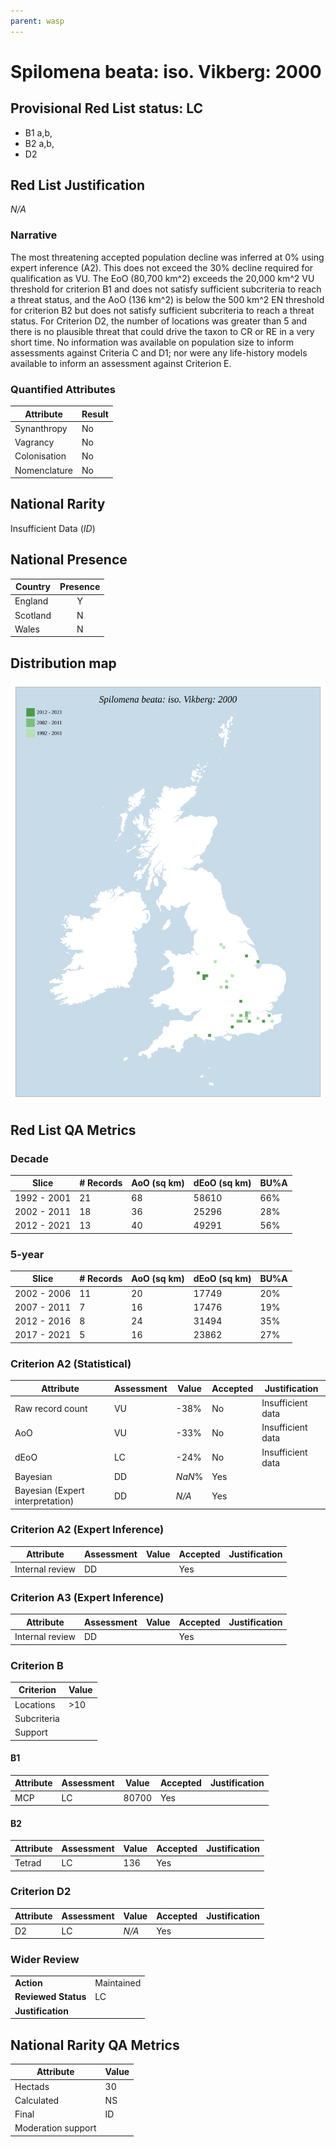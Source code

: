```yaml
---
parent: wasp
---
```


# Spilomena beata: iso. Vikberg: 2000

## Provisional Red List status: LC
- B1 a,b, 
- B2 a,b, 
- D2

## Red List Justification
*N/A*
### Narrative


The most threatening accepted population decline was inferred at 0% using expert inference (A2). This does not exceed the 30% decline required for qualification as VU. The EoO (80,700 km^2) exceeds the 20,000 km^2 VU threshold for criterion B1 and does not satisfy sufficient subcriteria to reach a threat status, and the AoO (136 km^2) is below the 500 km^2 EN threshold for criterion B2 but does not satisfy sufficient subcriteria to reach a threat status. For Criterion D2, the number of locations was greater than 5 and there is no plausible threat that could drive the taxon to CR or RE in a very short time. No information was available on population size to inform assessments against Criteria C and D1; nor were any life-history models available to inform an assessment against Criterion E.
### Quantified Attributes
|Attribute|Result|
|---|---|
|Synanthropy|No|
|Vagrancy|No|
|Colonisation|No|
|Nomenclature|No|


## National Rarity
Insufficient Data (*ID*)

## National Presence
|Country|Presence
|---|:-:|
|England|Y|
|Scotland|N|
|Wales|N|


## Distribution map
![](../map/641.svg)

## Red List QA Metrics
### Decade
| Slice | # Records | AoO (sq km) | dEoO (sq km) |BU%A |
|---|---|---|---|---|
|1992 - 2001|21|68|58610|66%|
|2002 - 2011|18|36|25296|28%|
|2012 - 2021|13|40|49291|56%|
### 5-year
| Slice | # Records | AoO (sq km) | dEoO (sq km) |BU%A |
|---|---|---|---|---|
|2002 - 2006|11|20|17749|20%|
|2007 - 2011|7|16|17476|19%|
|2012 - 2016|8|24|31494|35%|
|2017 - 2021|5|16|23862|27%|
### Criterion A2 (Statistical)
|Attribute|Assessment|Value|Accepted|Justification
|---|---|---|---|---|
|Raw record count|VU|-38%|No|Insufficient data|
|AoO|VU|-33%|No|Insufficient data|
|dEoO|LC|-24%|No|Insufficient data|
|Bayesian|DD|*NaN*%|Yes||
|Bayesian (Expert interpretation)|DD|*N/A*|Yes||
### Criterion A2 (Expert Inference)
|Attribute|Assessment|Value|Accepted|Justification
|---|---|---|---|---|
|Internal review|DD||Yes||
### Criterion A3 (Expert Inference)
|Attribute|Assessment|Value|Accepted|Justification
|---|---|---|---|---|
|Internal review|DD||Yes||
### Criterion B
|Criterion| Value|
|---|---|
|Locations|>10|
|Subcriteria||
|Support||
#### B1
|Attribute|Assessment|Value|Accepted|Justification
|---|---|---|---|---|
|MCP|LC|80700|Yes||
#### B2
|Attribute|Assessment|Value|Accepted|Justification
|---|---|---|---|---|
|Tetrad|LC|136|Yes||
### Criterion D2
|Attribute|Assessment|Value|Accepted|Justification
|---|---|---|---|---|
|D2|LC|*N/A*|Yes||
### Wider Review
|  |  |
|---|---|
|**Action**|Maintained|
|**Reviewed Status**|LC|
|**Justification**||


## National Rarity QA Metrics
|Attribute|Value|
|---|---|
|Hectads|30|
|Calculated|NS|
|Final|ID|
|Moderation support||


